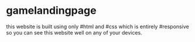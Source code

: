 # gamelandingpage
this website is built using only #html  and #css  which is entirely #responsive  so you can see this website well on any of your devices.
